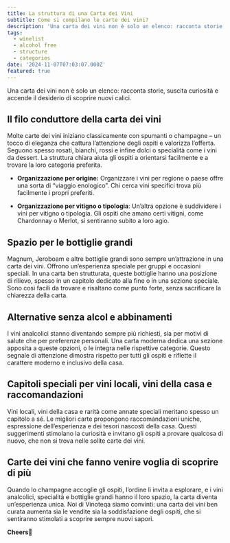 ```yaml
---
title: La struttura di una Carta dei Vini
subtitle: Come si compilano le carte dei vini?
description: 'Una carta dei vini non è solo un elenco: racconta storie, suscita curiosità e accende il desiderio di scoprire nuovi calici.'
tags:
  - winelist
  - alcohol free
  - structure
  - categories
date: '2024-11-07T07:03:07.000Z'
featured: true
---
```


Una carta dei vini non è solo un elenco: racconta storie, suscita curiosità e accende il desiderio di scoprire nuovi calici.

## **Il filo conduttore della carta dei vini**

Molte carte dei vini iniziano classicamente con spumanti o champagne – un tocco di eleganza che cattura l’attenzione degli ospiti e valorizza l’offerta. Seguono spesso rosati, bianchi, rossi e infine dolci o specialità come i vini da dessert. La struttura chiara aiuta gli ospiti a orientarsi facilmente e a trovare la loro categoria preferita.

- **Organizzazione per origine:** Organizzare i vini per regione o paese offre una sorta di “viaggio enologico”. Chi cerca vini specifici trova più facilmente i propri preferiti.

* **Organizzazione per vitigno o tipologia**: Un’altra opzione è suddividere i vini per vitigno o tipologia. Gli ospiti che amano certi vitigni, come Chardonnay o Merlot, si sentiranno subito a loro agio.

## **Spazio per le bottiglie grandi**

Magnum, Jeroboam e altre bottiglie grandi sono sempre un’attrazione in una carta dei vini. Offrono un’esperienza speciale per gruppi e occasioni speciali. In una carta ben strutturata, queste bottiglie hanno una posizione di rilievo, spesso in un capitolo dedicato alla fine o in una sezione speciale. Sono così facili da trovare e risaltano come punto forte, senza sacrificare la chiarezza della carta.

## **Alternative senza alcol e abbinamenti**

I vini analcolici stanno diventando sempre più richiesti, sia per motivi di salute che per preferenze personali. Una carta moderna dedica una sezione apposita a queste opzioni, o le integra nelle rispettive categorie. Questo segnale di attenzione dimostra rispetto per tutti gli ospiti e riflette il carattere moderno e inclusivo della casa.

## **Capitoli speciali per vini locali, vini della casa e raccomandazioni**

Vini locali, vini della casa e rarità come annate speciali meritano spesso un capitolo a sé. Le migliori carte propongono raccomandazioni uniche, espressione dell’esperienza e dei tesori nascosti della casa. Questi suggerimenti stimolano la curiosità e invitano gli ospiti a provare qualcosa di nuovo, che non si trova nelle solite carte dei vini.

## **Carte dei vini che fanno venire voglia di scoprire di più**

Quando lo champagne accoglie gli ospiti, l’ordine li invita a esplorare, e i vini analcolici, specialità e bottiglie grandi hanno il loro spazio, la carta diventa un’esperienza unica. Noi di Vinoteqa siamo convinti: una carta dei vini ben curata aumenta sia le vendite sia la soddisfazione degli ospiti, che si sentiranno stimolati a scoprire sempre nuovi sapori.

**Cheers**🍷
